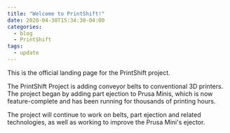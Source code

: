 ```yaml
---
title: "Welcome to PrintShift!"
date: 2020-04-30T15:34:30-04:00
categories:
  - blog
  - PrintShift
tags:
  - update
---
```


This is the official landing page for the PrintShift project.

The PrintShift Project is adding conveyor belts to conventional 3D printers.  The project began by adding part ejection to Prusa Minis, which is now feature-complete and has been running for thousands of printing hours.

The project will continue to work on belts, part ejection and related technologies, as well as working to improve the Prusa Mini's ejector.